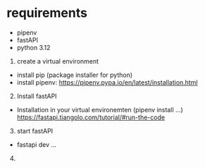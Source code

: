 # requirements
- pipenv 
- fastAPI  
- python 3.12

1. create a virtual environment
- install pip (package installer for python)
- install pipenv: https://pipenv.pypa.io/en/latest/installation.html

2. Install fastAPI
- Installation in your virtual environemten (pipenv install ...)
    https://fastapi.tiangolo.com/tutorial/#run-the-code

3. start fastAPI
- fastapi dev ...

4. 